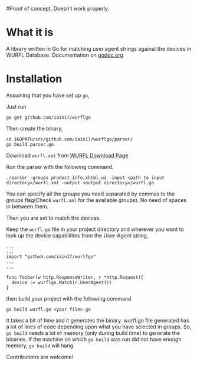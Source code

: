 #Proof of concept. Doesn't work properly.

What it is
====

  A library written in Go for matching user agent strings against the devices in WURFL Database. 
  Documentation on [godoc.org](http://godoc.org/github.com/iain17/wurflgo)

Installation
====

Assuming that you have set up `go`,

Just run

    go get github.com/iain17/wurflgo

Then create the binary, 

    cd $GOPATH/src/github.com/iain17/wurflgo/parser/
    go build parser.go
    
Download `wurfl.xml` from [WURFL Download Page](http://wurfl.sourceforge.net/wurfl_download.php)

Run the parser with the following command.

`./parser -groups product_info,xhtml_ui -input <path to input directory>/wurfl.xml -output <output directory>/wurfl.go`

You can specify all the groups you need separated by commas to the groups flag(Check `wurfl.xml` for the available groups). No need of spaces in between them.

Then you are set to match the devices.

Keep the `wurfl.go` file in your project directory and wherever you want to look up the device capabilities from the User-Agent string,
    
    ...
    ...
    import "github.com/iain17/wurlfgo"
    ...
    ...
    
    func foobar(w http.ResponseWriter, r *http.Request){
      device := wurflgo.Match(r.UserAgent())
    }

then build your project with the following command

`go build wurfl.go <your file>.go`

It takes a bit of time and it generates the binary. wurfl.go file generated has a lot of lines of code depending upon what you have selected in groups. So, `go build` needs a lot of memory (only during build time) to generate the binaries. If the machine on which `go build` was run did not have enough memory, `go build` will hang.


Contributions are welcome!


